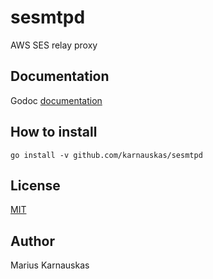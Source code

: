 # sesmtpd
AWS SES relay proxy

## Documentation
Godoc [documentation](https://godoc.org/github.com/karnauskas/sesmtpd)

## How to install
`go install -v github.com/karnauskas/sesmtpd`

## License
[MIT](LICENSE)

## Author
Marius Karnauskas
